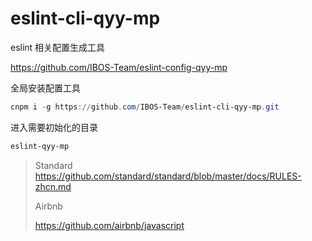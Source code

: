 # eslint-cli-qyy-mp
eslint 相关配置生成工具

https://github.com/IBOS-Team/eslint-config-qyy-mp


全局安装配置工具

```powershell
cnpm i -g https://github.com/IBOS-Team/eslint-cli-qyy-mp.git
```

进入需要初始化的目录

```powershell
eslint-qyy-mp
```



> Standard
> https://github.com/standard/standard/blob/master/docs/RULES-zhcn.md
>
> Airbnb
>
> https://github.com/airbnb/javascript



